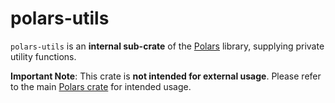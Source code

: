 # polars-utils

`polars-utils` is an **internal sub-crate** of the [Polars](https://crates.io/crates/polars)
library, supplying private utility functions.

**Important Note**: This crate is **not intended for external usage**. Please refer to the main
[Polars crate](https://crates.io/crates/polars) for intended usage.
